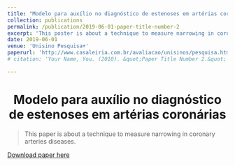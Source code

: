 ```yaml
---
title: "Modelo para auxílio no diagnóstico de estenoses em artérias coronárias"
collection: publications
permalink: /publication/2019-06-01-paper-title-number-2
excerpt: 'This poster is about a technique to measure narrowing in coronary arteries diseases.'
date: 2019-06-01
venue: 'Unisino Pesquisa+'
paperurl: 'http://www.casaleiria.com.br/avaliacao/unisinos/pesquisa.html#page=34'
# citation: 'Your Name, You. (2010). &quot;Paper Title Number 2.&quot; <i>Journal 1</i>. 1(2).'

---
```


<h1 align="center">
  <a>Modelo para auxílio no diagnóstico de estenoses em artérias coronárias</a>
  <br/> 
</h1>

> This paper is about a technique to measure narrowing in coronary arteries diseases. 

[Download paper here](http://www.casaleiria.com.br/avaliacao/unisinos/pesquisa.html#page=34)

<!-- Recommended citation: Your Name, You. (2010). "Paper Title Number 2." <i>Journal 1</i>. 1(2). -->